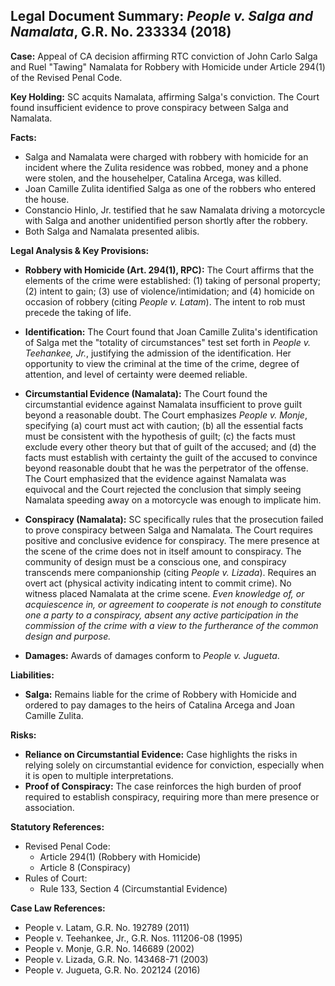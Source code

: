## Legal Document Summary: *People v. Salga and Namalata*, G.R. No. 233334 (2018)

**Case:** Appeal of CA decision affirming RTC conviction of John Carlo Salga and Ruel "Tawing" Namalata for Robbery with Homicide under Article 294(1) of the Revised Penal Code.

**Key Holding:** SC acquits Namalata, affirming Salga's conviction.  The Court found insufficient evidence to prove conspiracy between Salga and Namalata.

**Facts:**
*   Salga and Namalata were charged with robbery with homicide for an incident where the Zulita residence was robbed, money and a phone were stolen, and the househelper, Catalina Arcega, was killed.
*   Joan Camille Zulita identified Salga as one of the robbers who entered the house.
*   Constancio Hinlo, Jr. testified that he saw Namalata driving a motorcycle with Salga and another unidentified person shortly after the robbery.
*   Both Salga and Namalata presented alibis.

**Legal Analysis & Key Provisions:**

*   **Robbery with Homicide (Art. 294(1), RPC):** The Court affirms that the elements of the crime were established: (1) taking of personal property; (2) intent to gain; (3) use of violence/intimidation; and (4) homicide on occasion of robbery (citing *People v. Latam*). The intent to rob must precede the taking of life.

*   **Identification:** The Court found that Joan Camille Zulita's identification of Salga met the "totality of circumstances" test set forth in *People v. Teehankee, Jr.*, justifying the admission of the identification. Her opportunity to view the criminal at the time of the crime, degree of attention, and level of certainty were deemed reliable.

*   **Circumstantial Evidence (Namalata):** The Court found the circumstantial evidence against Namalata insufficient to prove guilt beyond a reasonable doubt. The Court emphasizes *People v. Monje*, specifying (a) court must act with caution; (b) all the essential facts must be consistent with the hypothesis of guilt; (c) the facts must exclude every other theory but that of guilt of the accused; and (d) the facts must establish with certainty the guilt of the accused to convince beyond reasonable doubt that he was the perpetrator of the offense.
The Court emphasized that the evidence against Namalata was equivocal and the Court rejected the conclusion that simply seeing Namalata speeding away on a motorcycle was enough to implicate him.

*   **Conspiracy (Namalata):** SC specifically rules that the prosecution failed to prove conspiracy between Salga and Namalata. The Court requires positive and conclusive evidence for conspiracy. The mere presence at the scene of the crime does not in itself amount to conspiracy.  The community of design must be a conscious one, and conspiracy transcends mere companionship (citing *People v. Lizada*). Requires an overt act (physical activity indicating intent to commit crime). No witness placed Namalata at the crime scene. *Even knowledge of, or acquiescence in, or agreement to cooperate is not enough to constitute one a party to a conspiracy, absent any active participation in the commission of the crime with a view to the furtherance of the common design and purpose.*

*   **Damages:** Awards of damages conform to *People v. Jugueta*.

**Liabilities:**

*   **Salga:** Remains liable for the crime of Robbery with Homicide and ordered to pay damages to the heirs of Catalina Arcega and Joan Camille Zulita.

**Risks:**

*   **Reliance on Circumstantial Evidence:** Case highlights the risks in relying solely on circumstantial evidence for conviction, especially when it is open to multiple interpretations.
*   **Proof of Conspiracy:** The case reinforces the high burden of proof required to establish conspiracy, requiring more than mere presence or association.

**Statutory References:**

*   Revised Penal Code:
    *   Article 294(1) (Robbery with Homicide)
    *   Article 8 (Conspiracy)
*   Rules of Court:
    *   Rule 133, Section 4 (Circumstantial Evidence)

**Case Law References:**

*   People v. Latam, G.R. No. 192789 (2011)
*   People v. Teehankee, Jr., G.R. Nos. 111206-08 (1995)
*   People v. Monje, G.R. No. 146689 (2002)
*   People v. Lizada, G.R. No. 143468-71 (2003)
*   People v. Jugueta, G.R. No. 202124 (2016)

